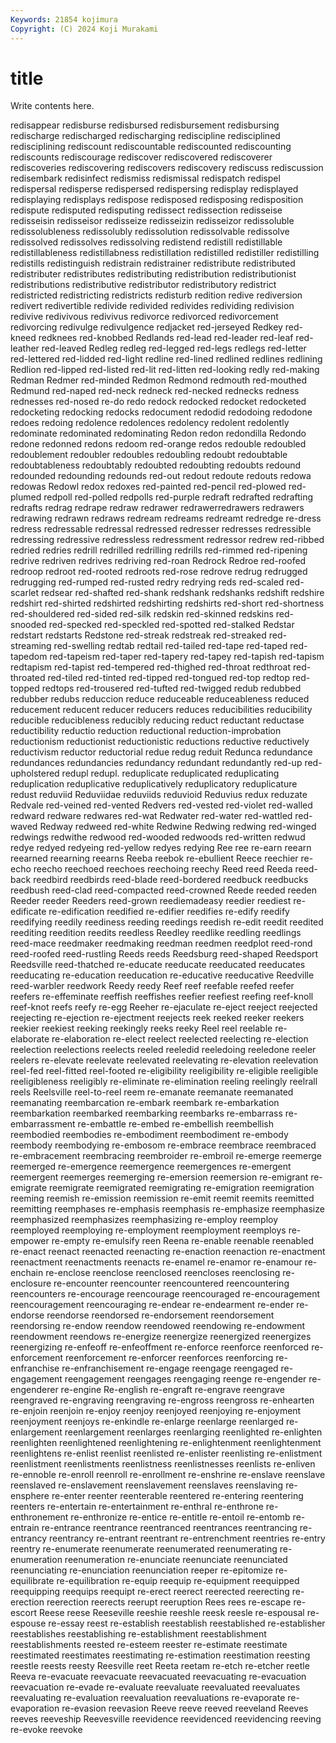 ```yaml
---
Keywords: 21854 kojimura
Copyright: (C) 2024 Koji Murakami
---
```


# title

Write contents here.



 redisappear redisburse redisbursed redisbursement redisbursing
redischarge redischarged redischarging rediscipline redisciplined redisciplining rediscount rediscountable rediscounted rediscounting
rediscounts rediscourage rediscover rediscovered rediscoverer rediscoveries rediscovering rediscovers rediscovery rediscuss
rediscussion redisembark redisinfect redismiss redismissal redispatch redispel redispersal redisperse redispersed
redispersing redisplay redisplayed redisplaying redisplays redispose redisposed redisposing redisposition redispute
redisputed redisputing redissect redissection redisseise redisseisin redisseisor redisseize redisseizin redisseizor
redissoluble redissolubleness redissolubly redissolution redissolvable redissolve redissolved redissolves redissolving redistend
redistill redistillable redistillableness redistillabness redistillation redistilled redistiller redistilling redistills redistinguish
redistrain redistrainer redistribute redistributed redistributer redistributes redistributing redistribution redistributionist redistributions
redistributive redistributor redistributory redistrict redistricted redistricting redistricts redisturb redition redive
rediversion redivert redivertible redivide redivided redivides redividing redivision redivive redivivous
redivivus redivorce redivorced redivorcement redivorcing redivulge redivulgence redjacket red-jerseyed Redkey
red-kneed redknees red-knobbed Redlands red-lead red-leader red-leaf red-leather red-leaved Redleg
redleg red-legged red-legs redlegs red-letter red-lettered red-lidded red-light redline red-lined
redlined redlines redlining Redlion red-lipped red-listed red-lit red-litten red-looking redly
red-making Redman Redmer red-minded Redmon Redmond redmouth red-mouthed Redmund red-naped
red-neck redneck red-necked rednecks redness rednesses red-nosed re-do redo redock
redocked redocket redocketed redocketing redocking redocks redocument redodid redodoing redodone
redoes redoing redolence redolences redolency redolent redolently redominate redominated redominating
Redon redon redondilla Redondo redone redonned redons redoom red-orange redos
redouble redoubled redoublement redoubler redoubles redoubling redoubt redoubtable redoubtableness redoubtably
redoubted redoubting redoubts redound redounded redounding redounds red-out redout redoute
redouts redowa redowas Redowl redox redoxes red-painted red-pencil red-plowed red-plumed
redpoll red-polled redpolls red-purple redraft redrafted redrafting redrafts redrag redrape
redraw redrawer redrawerredrawers redrawers redrawing redrawn redraws redream redreams redreamt
redredge re-dress redress redressable redressal redressed redresser redresses redressible redressing
redressive redressless redressment redressor redrew red-ribbed redried redries redrill redrilled
redrilling redrills red-rimmed red-ripening redrive redriven redrives redriving red-roan Redrock
Redroe red-roofed redroop redroot red-rooted redroots red-rose redrove redrug redrugged
redrugging red-rumped red-rusted redry redrying reds red-scaled red-scarlet redsear red-shafted
red-shank redshank redshanks redshift redshire redshirt red-shirted redshirted redshirting redshirts
red-short red-shortness red-shouldered red-sided red-silk redskin red-skinned redskins red-snooded red-specked
red-speckled red-spotted red-stalked Redstar redstart redstarts Redstone red-streak redstreak red-streaked
red-streaming red-swelling redtab redtail red-tailed red-tape red-taped red-tapedom red-tapeism red-taper
red-tapery red-tapey red-tapish red-tapism redtapism red-tapist red-tempered red-thighed red-throat redthroat
red-throated red-tiled red-tinted red-tipped red-tongued red-top redtop red-topped redtops red-trousered
red-tufted red-twigged redub redubbed redubber redubs reduccion reduce reduceable reduceableness
reduced reducement reducent reducer reducers reduces reducibilities reducibility reducible reducibleness
reducibly reducing reduct reductant reductase reductibility reductio reduction reductional reduction-improbation
reductionism reductionist reductionistic reductions reductive reductively reductivism reductor reductorial redue
redug reduit Redunca redundance redundances redundancies redundancy redundant redundantly red-up
red-upholstered redupl redupl. reduplicate reduplicated reduplicating reduplication reduplicative reduplicatively reduplicatory
reduplicature redust reduviid Reduviidae reduviids reduvioid Reduvius redux reduzate Redvale
red-veined red-vented Redvers red-vested red-violet red-walled redward redware redwares red-wat
Redwater red-water red-wattled red-waved Redway redweed red-white Redwine Redwing redwing
red-winged redwings redwithe redwood red-wooded redwoods red-written redwud redye redyed
redyeing red-yellow redyes redying Ree ree re-earn reearn reearned reearning
reearns Reeba reebok re-ebullient Reece reechier re-echo reecho reechoed reechoes
reechoing reechy Reed reed Reeda reed-back reedbird reedbirds reed-blade reed-bordered
reedbuck reedbucks reedbush reed-clad reed-compacted reed-crowned Reede reeded reeden Reeder
reeder Reeders reed-grown reediemadeasy reedier reediest re-edificate re-edification reedified re-edifier
reedifies re-edify reedify reedifying reedily reediness reeding reedings reedish re-edit
reedit reedited reediting reedition reedits reedless Reedley reedlike reedling reedlings
reed-mace reedmaker reedmaking reedman reedmen reedplot reed-rond reed-roofed reed-rustling Reeds
reeds Reedsburg reed-shaped Reedsport Reedsville reed-thatched re-educate reeducate reeducated reeducates
reeducating re-education reeducation re-educative reeducative Reedville reed-warbler reedwork Reedy reedy
Reef reef reefable reefed reefer reefers re-effeminate reeffish reeffishes reefier
reefiest reefing reef-knoll reef-knot reefs reefy re-egg Reeher re-ejaculate re-eject
reeject reejected reejecting re-ejection re-ejectment reejects reek reeked reeker reekers
reekier reekiest reeking reekingly reeks reeky Reel reel reelable re-elaborate
re-elaboration re-elect reelect reelected reelecting re-election reelection reelections reelects reeled
reeledid reeledoing reeledone reeler reelers re-elevate reelevate reelevated reelevating re-elevation
reelevation reel-fed reel-fitted reel-footed re-eligibility reeligibility re-eligible reeligible reeligibleness reeligibly
re-eliminate re-elimination reeling reelingly reelrall reels Reelsville reel-to-reel reem re-emanate
reemanate reemanated reemanating reembarcation re-embark reembark re-embarkation reembarkation reembarked reembarking
reembarks re-embarrass re-embarrassment re-embattle re-embed re-embellish reembellish reembodied reembodies re-embodiment
reembodiment re-embody reembody reembodying re-embosom re-embrace reembrace reembraced re-embracement reembracing
reembroider re-embroil re-emerge reemerge reemerged re-emergence reemergence reemergences re-emergent reemergent
reemerges reemerging re-emersion reemersion re-emigrant re-emigrate reemigrate reemigrated reemigrating re-emigration
reemigration reeming reemish re-emission reemission re-emit reemit reemits reemitted reemitting
reemphases re-emphasis reemphasis re-emphasize reemphasize reemphasized reemphasizes reemphasizing re-employ reemploy
reemployed reemploying re-employment reemployment reemploys re-empower re-empty re-emulsify reen Reena
re-enable reenable reenabled re-enact reenact reenacted reenacting re-enaction reenaction re-enactment
reenactment reenactments reenacts re-enamel re-enamor re-enamour re-enchain re-enclose reenclose reenclosed
reencloses reenclosing re-enclosure re-encounter reencounter reencountered reencountering reencounters re-encourage reencourage
reencouraged re-encouragement reencouragement reencouraging re-endear re-endearment re-ender re-endorse reendorse reendorsed
re-endorsement reendorsement reendorsing re-endow reendow reendowed reendowing re-endowment reendowment reendows
re-energize reenergize reenergized reenergizes reenergizing re-enfeoff re-enfeoffment re-enforce reenforce reenforced
re-enforcement reenforcement re-enforcer reenforces reenforcing re-enfranchise re-enfranchisement re-engage reengage reengaged
re-engagement reengagement reengages reengaging reenge re-engender re-engenderer re-engine Re-english re-engraft
re-engrave reengrave reengraved re-engraving reengraving re-engross reengross re-enhearten re-enjoin reenjoin
re-enjoy reenjoy reenjoyed reenjoying re-enjoyment reenjoyment reenjoys re-enkindle re-enlarge reenlarge
reenlarged re-enlargement reenlargement reenlarges reenlarging reenlighted re-enlighten reenlighten reenlightened reenlightening
re-enlightenment reenlightenment reenlightens re-enlist reenlist reenlisted re-enlister reenlisting re-enlistment reenlistment
reenlistments reenlistness reenlistnesses reenlists re-enliven re-ennoble re-enroll reenroll re-enrollment re-enshrine
re-enslave reenslave reenslaved re-enslavement reenslavement reenslaves reenslaving re-ensphere re-enter reenter
reenterable reentered re-entering reentering reenters re-entertain re-entertainment re-enthral re-enthrone re-enthronement
re-enthronize re-entice re-entitle re-entoil re-entomb re-entrain re-entrance reentrance reentranced reentrances
reentrancing re-entrancy reentrancy re-entrant reentrant re-entrenchment reentries re-entry reentry re-enumerate
reenumerate reenumerated reenumerating re-enumeration reenumeration re-enunciate reenunciate reenunciated reenunciating re-enunciation
reenunciation reeper re-epitomize re-equilibrate re-equilibration re-equip reequip re-equipment reequipped reequipping
reequips reequipt re-erect reerect reerected reerecting re-erection reerection reerects reerupt
reeruption Rees rees re-escape re-escort Reese reese Reeseville reeshie reeshle
reesk reesle re-espousal re-espouse re-essay reest re-establish reestablish reestablished re-establisher
reestablishes reestablishing re-establishment reestablishment reestablishments reested re-esteem reester re-estimate reestimate
reestimated reestimates reestimating re-estimation reestimation reesting reestle reests reesty Reesville
reet Reeta reetam re-etch re-etcher reetle Reeva re-evacuate reevacuate reevacuated
reevacuating re-evacuation reevacuation re-evade re-evaluate reevaluate reevaluated reevaluates reevaluating re-evaluation
reevaluation reevaluations re-evaporate re-evaporation re-evasion reevasion Reeve reeve reeved reeveland
Reeves reeves reeveship Reevesville reevidence reevidenced reevidencing reeving re-evoke reevoke
